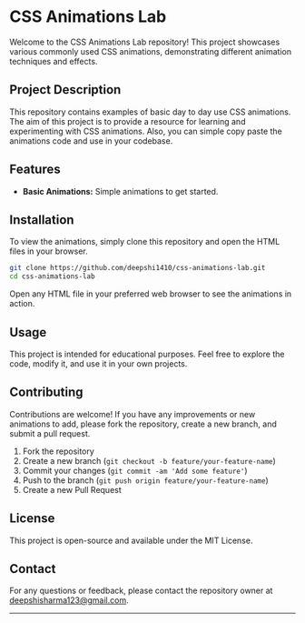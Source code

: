 # CSS Animations Lab

Welcome to the CSS Animations Lab repository! This project showcases various commonly used CSS animations, demonstrating different animation techniques and effects.

## Project Description

This repository contains examples of basic day to day use CSS animations. The aim of this project is to provide a resource for learning and experimenting with CSS animations. Also, you can simple copy paste the animations code and use in your codebase.

## Features

- **Basic Animations:** Simple animations to get started.

## Installation

To view the animations, simply clone this repository and open the HTML files in your browser.

```bash
git clone https://github.com/deepshi1410/css-animations-lab.git
cd css-animations-lab
```

Open any HTML file in your preferred web browser to see the animations in action.

## Usage

This project is intended for educational purposes. Feel free to explore the code, modify it, and use it in your own projects.

## Contributing

Contributions are welcome! If you have any improvements or new animations to add, please fork the repository, create a new branch, and submit a pull request.

1. Fork the repository
2. Create a new branch (`git checkout -b feature/your-feature-name`)
3. Commit your changes (`git commit -am 'Add some feature'`)
4. Push to the branch (`git push origin feature/your-feature-name`)
5. Create a new Pull Request

## License

This project is open-source and available under the MIT License.

## Contact

For any questions or feedback, please contact the repository owner at [deepshisharma123@gmail.com](mailto:deepshisharma123@gmail.com).

---
